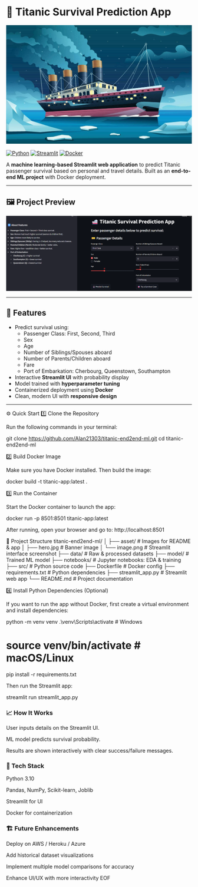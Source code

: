 # 🚢 Titanic Survival Prediction App

![Titanic Hero](asset/hero.jpg)

[![Python](https://img.shields.io/badge/python-3.10-blue?logo=python&logoColor=white)](https://www.python.org/)
[![Streamlit](https://img.shields.io/badge/Streamlit-Interactive-orange?logo=streamlit&logoColor=white)](https://streamlit.io/)
[![Docker](https://img.shields.io/badge/Docker-Container-blue?logo=docker&logoColor=white)](https://www.docker.com/)

A **machine learning-based Streamlit web application** to predict Titanic passenger survival based on personal and travel details. Built as an **end-to-end ML project** with Docker deployment.

---

## 🖼 Project Preview

![Streamlit Interface](asset/image.png)

---

## 🧠 Features

- Predict survival using:
  - Passenger Class: First, Second, Third
  - Sex
  - Age
  - Number of Siblings/Spouses aboard
  - Number of Parents/Children aboard
  - Fare
  - Port of Embarkation: Cherbourg, Queenstown, Southampton
- Interactive **Streamlit UI** with probability display
- Model trained with **hyperparameter tuning**
- Containerized deployment using **Docker**
- Clean, modern UI with **responsive design**

---

⚙️ Quick Start
1️⃣ Clone the Repository

Run the following commands in your terminal:

git clone https://github.com/Alan21303/titanic-end2end-ml.git
cd titanic-end2end-ml

2️⃣ Build Docker Image

Make sure you have Docker installed. Then build the image:

docker build -t titanic-app:latest .

3️⃣ Run the Container

Start the Docker container to launch the app:

docker run -p 8501:8501 titanic-app:latest

After running, open your browser and go to:
http://localhost:8501

📂 Project Structure
titanic-end2end-ml/
│
├── asset/ # Images for README & app
│ ├── hero.jpg # Banner image
│ └── image.png # Streamlit interface screenshot
├── data/ # Raw & processed datasets
├── model/ # Trained ML model
├── notebooks/ # Jupyter notebooks: EDA & training
├── src/ # Python source code
├── Dockerfile # Docker config
├── requirements.txt # Python dependencies
├── streamlit_app.py # Streamlit web app
└── README.md # Project documentation

4️⃣ Install Python Dependencies (Optional)

If you want to run the app without Docker, first create a virtual environment and install dependencies:

python -m venv venv
.\venv\Scripts\activate # Windows

# source venv/bin/activate # macOS/Linux

pip install -r requirements.txt

Then run the Streamlit app:

streamlit run streamlit_app.py

### 📈 How It Works

User inputs details on the Streamlit UI.

ML model predicts survival probability.

Results are shown interactively with clear success/failure messages.

### 🚀 Tech Stack

Python 3.10

Pandas, NumPy, Scikit-learn, Joblib

Streamlit for UI

Docker for containerization

### 🏗 Future Enhancements

Deploy on AWS / Heroku / Azure

Add historical dataset visualizations

Implement multiple model comparisons for accuracy

Enhance UI/UX with more interactivity
EOF

```

```
